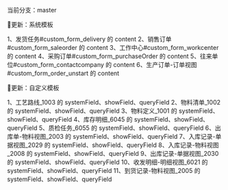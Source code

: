 
当前分支：master

🤖更新：系统模板
    
1、发货任务#custom_form_delivery 的 content
2、销售订单#custom_form_saleorder 的 content
3、工作中心#custom_form_workcenter 的 content
4、采购订单#custom_form_purchaseOrder 的 content
5、往来单位#custom_form_contactcompany 的 content
6、生产订单-订单视图#custom_form_order_unstart 的 content

🚀更新：自定义模板
    
1、工艺路线_1003 的 systemField、showField、queryField
2、物料清单_1002 的 systemField、showField、queryField
3、物料定义_1001 的 systemField、showField、queryField
4、库存明细_6045 的 systemField、showField、queryField
5、质检任务_6055 的 systemField、showField、queryField
6、出库单-物料视图_2003 的 systemField、showField、queryField
7、入库记录-单据视图_2029 的 systemField、showField、queryField
8、入库记录-物料视图_2008 的 systemField、showField、queryField
9、出库记录-单据视图_2030 的 systemField、showField、queryField
10、收发明细-明细视图_6021 的 systemField、showField、queryField
11、到货记录-物料视图_2005 的 systemField、showField、queryField